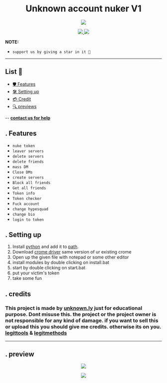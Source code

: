 <h1 align="center">
  Unknown account nuker V1
</h1>

<p align="center"> 
  <kbd>
<img src="https://cdn.discordapp.com/attachments/1066355424011497482/1086287192193761330/image.png">
  </kbd>
</p>

<p align="center">
  <a href="https://discord.gg/legittools">
    <img src="https://img.shields.io/badge/License-MIT-important">
  </a>
  <a href="https://www.python.org">
    <img src="https://img.shields.io/badge/Python-3.9-informational.svg">
  </a>
</p>

<p align="center">


**NOTE:** 
- `support us by giving a star in it 🌟`

---

## <a id="content"></a> List 📃

- [🛡 Features](#features)
- [🛠 Setting up](#setup)
- [💳 Credit](#credit)
- [🔍 previews](#preview)

-- [**contact us for help**](https://discord.gg/legittools)

## <a id="features"></a>. Features

- `nuke token`
- `leaver servers`
- `delete servers`
- `delete friends`
- `mass DM`
- `Close DMs`
- `create servers`
- `Block all friends`
- `Get all friends`
- `Token info`
- `Token checker`
- `Fuck account`
- `change hypesquad`
- `change bio`
- `login to token`

## <a id="setup"></a> . Setting up 

1. Install [python](https://www.python.org/) and add it to [path](https://datatofish.com/add-python-to-windows-path/).
2. Download [crome driver](https://chromedriver.chromium.org/downloads) same version of ur existing crome
3. Open up the given file with notepad or some other editor
4. install modules by double clicking on install.bat
5. start by double clicking on start.bat
6. put your victim's token
7. take some fun

## <a id="credit"></a>. credits
### This project is made by [unknown.ly](https://discord.com/channels/@me) just for educational purpose. Dont misuse this. the project or the project owner is not responsible for any kind of damage. if you want to sell this or upload this you should give me credits. otherwise its on you. [legittools](https://discord.gg/legittools) & [legitmethods](https://discord.gg/legitmethods)


---
## <a id="preview"></a>. preview
<p align="center"> 
  <kbd>
<img src="https://cdn.discordapp.com/attachments/1066355424011497482/1086287325056733204/image.png">
  </kbd>
</p>

<p align="center"> 
  <kbd>
<img src="https://cdn.discordapp.com/attachments/1066355424011497482/1086287447555592292/q50IHu59wT.png">
  </kbd>
</p>
